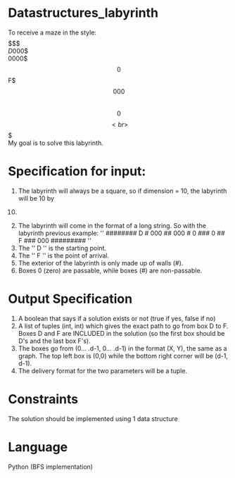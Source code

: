 # Datastructures_labyrinth
To receive a maze in the style: 
$$$$$$$<br>
$D$000$<br>
$000$0$<br>
$$0$$F$<br>
$$000$$<br>
$$0$$$$<br>
$$$$$$$<br>
My goal is to solve this labyrinth.

# Specification for input:
1) The labyrinth will always be a square, so if dimension = 10, the labyrinth will be 10 by
10.
2) The labyrinth will come in the format of a long string. So with the labyrinth
previous example: '' ######## D # 000 ## 000 # 0 ### 0 ## F ### 000 ######### ''
3) The '' D '' is the starting point.
4) The '' F '' is the point of arrival.
5) The exterior of the labyrinth is only made up of walls (#).
6) Boxes 0 (zero) are passable, while boxes (#) are non-passable.

# Output Specification
1) A boolean that says if a solution exists or not (true if yes, false if no)
2) A list of tuples (int, int) which gives the exact path to go from box D to
F. Boxes D and F are INCLUDED in the solution (so the first box should be D's
and the last box F's).
3) The boxes go from (0… .d-1, 0… .d-1) in the format (X, Y), the same as a
graph.
The top left box is (0,0) while the bottom right corner will be
(d-1, d-1).
4) The delivery format for the two parameters will be
a tuple.

# Constraints
The solution should be implemented using 1 data structure

# Language 
Python (BFS implementation)
